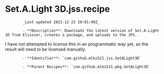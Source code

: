 # Set.A.Light 3D.jss.recipe

            _Last updated 2021-12-23 20:01:49Z_

            - **Description**: Downloads the latest version of Set.A.Light 3D from Elixxier, creates a package, and uploads to the JPS.

I have not attempted to license this in an programmatic way yet, so the result will need to be licensed manually.

            - **Identifier**: `com.github.mlbz521.jss.SetALight3D`

            - **Parent Recipes**: `com.github.mlbz521.pkg.SetALight3D`
